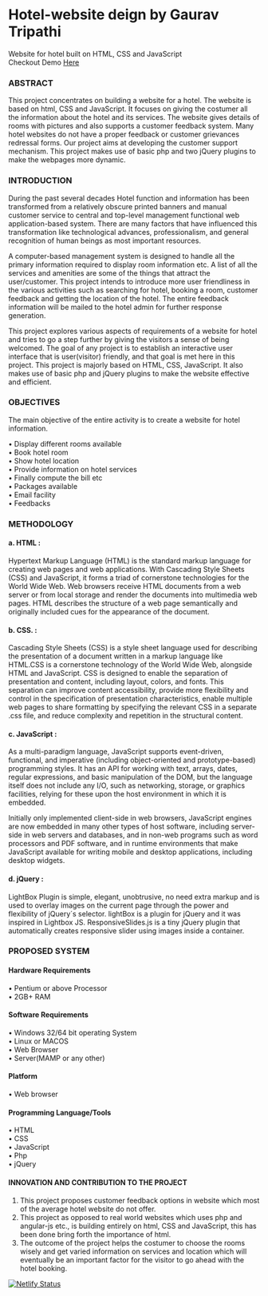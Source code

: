 # Hotel-website deign by Gaurav Tripathi
Website for hotel built on HTML, CSS and JavaScript <br>
Checkout Demo [Here](https://gauravias.github.io/hotel-/)

### ABSTRACT

This project concentrates on building a website for a hotel. The website is based on html, CSS and JavaScript. It focuses on giving the costumer all the information about the hotel and its services. The website gives details of rooms with pictures and also supports a customer feedback system. Many hotel websites do not have a proper feedback or customer grievances redressal forms. Our project aims at developing the customer support mechanism. This project makes use of basic php and two jQuery plugins to make the webpages more dynamic.

### INTRODUCTION

During the past several decades Hotel function and information has been transformed from a relatively obscure printed banners and manual customer service to central and top-level management functional web application-based system. There are many factors that have influenced this transformation like technological advances, professionalism, and general recognition of human beings as most important resources.

A computer-based management system is designed to handle all the primary information required to display room information etc. A list of all the services and amenities are some of the things that attract the user/customer. This project intends to introduce more user friendliness in the various activities such as searching for hotel, booking a room, customer feedback and getting the location of the hotel. The entire feedback information will be mailed to the hotel admin for further response generation.

This project explores various aspects of requirements of a website for hotel and tries to go a step further by giving the visitors a sense of being welcomed. The goal of any project is to establish an interactive user interface that is user(visitor) friendly, and that goal is met here in this project. This project is majorly based on HTML, CSS, JavaScript. It also makes use of basic php and jQuery plugins to make the website effective and efficient.

### OBJECTIVES

The main objective of the entire activity is to create a website for hotel information.<br>

•	Display different rooms available <br>
•	Book hotel room <br>
•	Show hotel location <br>
•	Provide information on hotel services <br>
•	Finally compute the bill etc <br>
•	Packages available <br>
•	Email facility <br>
•	Feedbacks <br>

### METHODOLOGY

#### a.	HTML    :
Hypertext Markup Language (HTML) is the standard markup language for creating web pages and web applications. With Cascading Style Sheets (CSS) and JavaScript, it forms a triad of cornerstone technologies for the World Wide Web. Web browsers receive HTML documents from a web server or from local storage and render the documents into multimedia web pages. HTML describes the structure of a web page semantically and originally included cues for the appearance of the document.

#### b.	CSS.  :
Cascading Style Sheets (CSS) is a style sheet language used for describing the presentation of a document written in a markup language like HTML.CSS is a cornerstone technology of the World Wide Web, alongside HTML and JavaScript. CSS is designed to enable the separation of presentation and content, including layout, colors, and fonts. This separation can improve content accessibility, provide more flexibility and control in the specification of presentation characteristics, enable multiple web pages to share formatting by specifying the relevant CSS in a separate .css file, and reduce complexity and repetition in the structural content.

#### c.	JavaScript :
As a multi-paradigm language, JavaScript supports event-driven, functional, and imperative (including object-oriented and prototype-based) programming styles. It has an API for working with text, arrays, dates, regular expressions, and basic manipulation of the DOM, but the language itself does not include any I/O, such as networking, storage, or graphics facilities, relying for these upon the host environment in which it is embedded.

Initially only implemented client-side in web browsers, JavaScript engines are now embedded in many other types of host software, including server-side in web servers and databases, and in non-web programs such as word processors and PDF software, and in runtime environments that make JavaScript available for writing mobile and desktop applications, including desktop widgets.

#### d.	jQuery   :
LightBox Plugin is simple, elegant, unobtrusive, no need extra markup and is used to overlay images on the current page through the power and flexibility of jQuery´s selector. lightBox is a plugin for jQuery and it was inspired in Lightbox JS.
ResponsiveSlides.js is a tiny jQuery plugin that automatically creates responsive slider using images inside a container.

### PROPOSED SYSTEM

#### Hardware Requirements
•	Pentium or above Processor<br>
•	2GB+ RAM<br>
#### Software Requirements
•	Windows 32/64 bit operating System<br>
•	Linux or MACOS<br>
•	Web Browser<br>
•	Server(MAMP or any other)<br>
#### Platform
•	Web browser<br>
#### Programming Language/Tools
•	HTML<br>
•	CSS<br>
•	JavaScript<br>
•	Php<br>
•	jQuery<br>

#### INNOVATION AND CONTRIBUTION TO THE PROJECT

1. This project proposes customer feedback options in website which most of the average hotel website do not offer.
2. This project as opposed to real world websites which uses php and angular-js etc., is building entirely on html, CSS and    JavaScript, this has been done bring forth the importance of html.
3. The outcome of the project helps the costumer to choose the rooms wisely and get varied information on services and location which will eventually be an important factor for the visitor to go ahead with the hotel booking.

[![Netlify Status](https://api.netlify.com/api/v1/badges/66b218c9-abb5-4fa2-8b8d-7443df376427/deploy-status)](https://app.netlify.com/sites/hotel-demo-proj/deploys)
